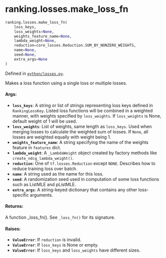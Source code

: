 <div itemscope itemtype="http://developers.google.com/ReferenceObject">
<meta itemprop="name" content="ranking.losses.make_loss_fn" />
<meta itemprop="path" content="Stable" />
</div>

# ranking.losses.make_loss_fn

``` python
ranking.losses.make_loss_fn(
    loss_keys,
    loss_weights=None,
    weights_feature_name=None,
    lambda_weight=None,
    reduction=core_losses.Reduction.SUM_BY_NONZERO_WEIGHTS,
    name=None,
    seed=None,
    extra_args=None
)
```



Defined in [`python/losses.py`](https://github.com/tensorflow/ranking/tree/master/tensorflow_ranking/python/losses.py).

<!-- Placeholder for "Used in" -->

Makes a loss function using a single loss or multiple losses.

#### Args:

* <b>`loss_keys`</b>: A string or list of strings representing loss keys defined in
    `RankingLossKey`. Listed loss functions will be combined in a weighted
    manner, with weights specified by `loss_weights`. If `loss_weights` is
    None, default weight of 1 will be used.
* <b>`loss_weights`</b>: List of weights, same length as `loss_keys`. Used when merging
    losses to calculate the weighted sum of losses. If `None`, all losses are
    weighted equally with weight being 1.
* <b>`weights_feature_name`</b>: A string specifying the name of the weights feature in
    `features` dict.
* <b>`lambda_weight`</b>: A `_LambdaWeight` object created by factory methods like
    `create_ndcg_lambda_weight()`.
* <b>`reduction`</b>: One of `tf.losses.Reduction` except `NONE`. Describes how to
    reduce training loss over batch.
* <b>`name`</b>: A string used as the name for this loss.
* <b>`seed`</b>: A randomization seed used in computation of some loss functions such
    as ListMLE and pListMLE.
* <b>`extra_args`</b>: A string-keyed dictionary that contains any other loss-specific
    arguments.


#### Returns:

A function _loss_fn(). See `_loss_fn()` for its signature.


#### Raises:

* <b>`ValueError`</b>: If `reduction` is invalid.
* <b>`ValueError`</b>: If `loss_keys` is None or empty.
* <b>`ValueError`</b>: If `loss_keys` and `loss_weights` have different sizes.